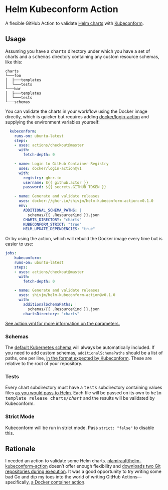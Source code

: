 # Helm Kubeconform Action

A flexible GitHub Action to validate [Helm charts](https://helm.sh/docs/topics/charts/) with [Kubeconform](https://github.com/yannh/kubeconform/).

## Usage

Assuming you have a <kbd>charts</kbd> directory under which you have a
set of charts and a <kbd>schemas</kbd> directory containing any custom
resource schemas, like this:

```
charts
└───foo
│  ├───templates
│  └───tests
└───bar
│  ├───templates
│  └───tests
└───schemas
```

You can validate the charts in your workflow using the Docker image
directly, which is quicker but requires adding
[docker/login-action](https://github.com/docker/login-action) and
supplying the environment variables yourself:

```yaml
  kubeconform:
    runs-on: ubuntu-latest
    steps:
    - uses: actions/checkout@master
      with:
        fetch-depth: 0

    - name: Login to GitHub Container Registry
      uses: docker/login-action@v1
      with:
        registry: ghcr.io
        username: ${{ github.actor }}
        password: ${{ secrets.GITHUB_TOKEN }}

    - name: Generate and validate releases
      uses: docker://ghcr.io/shivjm/helm-kubeconform-action:v0.1.0
      env:
        ADDITIONAL_SCHEMA_PATHS: |
          schemas/{{ .ResourceKind }}.json
        CHARTS_DIRECTORY: "charts"
        KUBECONFORM_STRICT: "true"
        HELM_UPDATE_DEPENDENCIES: "true"
```

Or by using the action, which will rebuild the Docker image every time
but is easier to use:

```yaml
jobs:
    kubeconform:
    runs-on: ubuntu-latest
    steps:
    - uses: actions/checkout@master
      with:
        fetch-depth: 0

    - name: Generate and validate releases
      uses: shivjm/helm-kubeconform-action@v0.1.0
      with:
        additionalSchemaPaths: |
          schemas/{{ .ResourceKind }}.json
        chartsDirectory: "charts"
```

[See action.yml for more information on the parameters.](action.yml)

### Schemas

The [default Kubernetes
schema](https://github.com/yannh/kubernetes-json-schema/) will always
be automatically included. If you need to add custom schemas,
`additionalSchemaPaths` should be a list of paths, one per line, [in
the format expected by
Kubeconform](https://github.com/yannh/kubeconform/blob/d536a659bdb20ee6d06ab55886b348cd1c0fa21b/Readme.md#overriding-schemas-location---crd-and-openshift-support).
These are relative to the root of your repository.

### Tests

Every chart subdirectory must have a <kbd>tests</kbd> subdirectory
containing values files [as you would pass to
Helm](https://helm.sh/docs/intro/using_helm/#customizing-the-chart-before-installing).
Each file will be passed on its own to <kbd>helm template release
charts/<var>chart</var></kbd> and the results will be validated by
Kubeconform.

### Strict Mode

Kubeconform will be run in strict mode. Pass `strict: "false"` to
disable this.

## Rationale

I needed an action to validate some Helm charts.
[nlamirault/helm-kubeconform-action](https://github.com/nlamirault/helm-kubeconform-action/blob/d29c4d227a42190dae7b25e668a267539d68a6ce/entrypoint.sh#L31-L51)
doesn’t offer enough flexibility and [downloads two Git repositories
during
execution](https://github.com/nlamirault/helm-kubeconform-action/blob/d29c4d227a42190dae7b25e668a267539d68a6ce/entrypoint.sh#L31-L51).
It was a good opportunity to try writing some bad Go and dip my toes
into the world of writing GitHub Actions—specifically, [a Docker
container
action](https://docs.github.com/en/actions/creating-actions/creating-a-docker-container-action).

